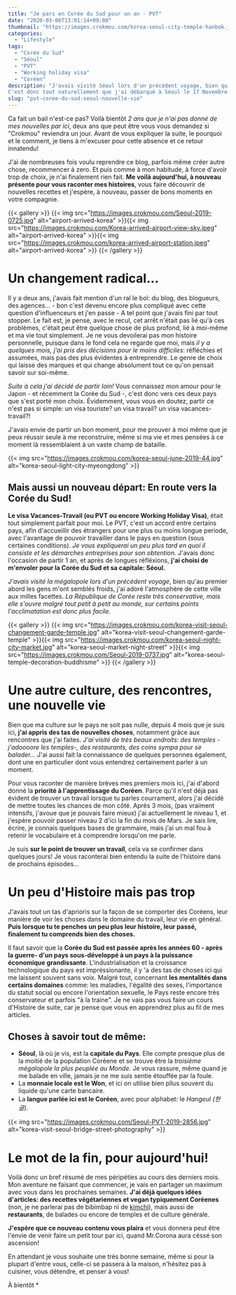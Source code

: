```yaml
---
title: "Je pars en Corée du Sud pour un an - PVT"
date: "2020-03-06T13:01:14+09:00"
thumbnail: "https://images.crokmou.com/korea-seoul-city-temple-hanbok.jpg"
categories:
  - "Lifestyle"
tags:
  - "Corée du Sud"
  - "Séoul"
  - "PVT"
  - "Working holiday visa"
  - "Coréen"
description: "J'avais visité Séoul lors d'un précédent voyage, bien qu'au premier abord les gens m'ont semblés froids, j'ai adoré l'atmosphère de cette capitale aux milles facettes.
C'est donc tout naturellement que j'ai débarqué à Séoul le 17 Novembre 2019 pour un pvt d'un an!"
slug: "pvt-coree-du-sud-seoul-nouvelle-vie"
---
```


Ca fait un bail n'est-ce pas? Voilà bientôt _2 ans que je n'ai pas donné de mes nouvelles par ici_, deux ans que peut être vous vous demandez si "Crokmou" reviendra un jour. Avant de vous expliquer la suite, le pourquoi et le comment, je tiens à m'excuser pour cette absence et ce retour innatendu!

J'ai de nombreuses fois voulu reprendre ce blog, parfois même créer autre chose, recommencer à zero. Et puis comme à mon habitude, à force d'avoir trop de choix, je n'ai finalement rien fait.
**Me voilà aujourd'hui, à nouveau présente pour vous raconter mes histoires**, vous faire découvrir de nouvelles recettes et j'espère, à nouveau, passer de bons moments en votre compagnie.


{{< gallery >}}
{{< img src="https://images.crokmou.com/Seoul-2019-0725.jpg" alt="airport-arrived-korea" >}}{{< img src="https://images.crokmou.com/Korea-arrived-airport-view-sky.jpeg" alt="airport-arrived-korea" >}}{{< img src="https://images.crokmou.com/korea-arrived-airport-station.jpeg" alt="airport-arrived-korea" >}}
{{< /gallery >}}


# Un changement radical... 

Il y a deux ans, j'avais fait mention d'un ral le bol: du blog, des blogueurs, des agences... - bon c'est devenu encore plus compliqué avec cette question d'influenceurs et j'en passe - A tel point que j'avais fini par tout stopper.
Le fait est, je pense, avec le recul, cet arrêt n'était pas lié qu'à ces problèmes, c'était peut être quelque chose de plus profond, lié à moi-même et ma vie tout simplement.
Je ne vous devoilerai pas mon histoire personnelle, puisque dans le fond cela ne regarde que moi, mais _il y a quelques mois, j'ai pris des décisions pour le moins difficiles_: réfléchies et assumées, mais pas des plus évidentes à entreprendre. Le genre de choix qui laisse des marques et qui change absolument tout ce qu'on pensait savoir sur soi-même.

_Suite à cela j'ai décidé de partir loin!_ Vous connaissez mon amour pour le Japon - et récemment la Corée du Sud -, c'est donc vers ces deux pays que s'est porté mon choix.
Évidemment, vous vous en doutez, partir ce n'est pas si simple: un visa touriste? un visa travail? un visa vacances-travail?!

J'avais envie de partir un bon moment, pour me prouver à moi même que je peux réussir seule à me reconstruire, même si ma vie et mes pensées à ce moment là ressemblaient à un vaste champ de bataille.

{{< img src="https://images.crokmou.com/korea-seoul-june-2019-44.jpg" alt="korea-seoul-light-city-myeongdong" >}}


## Mais aussi un nouveau départ: En route vers la Corée du Sud!


**Le visa Vacances-Travail (ou PVT ou encore Working Holiday Visa)**, était tout simplement parfait pour moi. Le PVT, c'est un accord entre certains pays, afin d'accueillir des étrangers pour une plus ou moins longue periode, avec l'avantage de pouvoir travailler dans le pays en question (sous certaines conditions).
_Je vous expliquerai un peu plus tard en quoi il consiste et les démarches entreprises pour son obtention._
J'avais donc l'occasion de partir 1 an, et après de longues réfléxions, **j'ai choisi de m'envoler pour la Corée du Sud et sa capitale: Séoul.**

_J'avais visité la mégalopole lors d'un précédent voyage_, bien qu'au premier abord les gens m'ont semblés froids, j'ai adoré l'atmosphère de cette ville aux milles facettes.
_La République de Corée reste très conservative, mais elle s'ouvre malgré tout petit à petit au monde, sur certains points l'acclimatation est donc plus facile._


{{< gallery >}}
{{< img src="https://images.crokmou.com/korea-visit-seoul-changement-garde-temple.jpg" alt="korea-visit-seoul-changement-garde-temple" >}}{{< img src="https://images.crokmou.com/korea-seoul-night-city-market.jpg" alt="korea-seoul-market-night-street" >}}{{< img src="https://images.crokmou.com/Seoul-2019-0737.jpg" alt="korea-seoul-temple-decoration-buddhisme" >}}
{{< /gallery >}}


# Une autre culture, des rencontres, une nouvelle vie

Bien que ma culture sur le pays ne soit pas nulle, depuis 4 mois que je suis ici, **j'ai appris des tas de nouvelles choses**, notamment grâce aux rencontres que j'ai faites. 
_J'ai visité de très beaux endroits: des temples - j'adoooore les temples-, des restaurants, des coins sympa pour se balader..._ J'ai aussi fait la connaissance de quelques personnes également, dont une en particulier dont vous entendrez certainement parler à un moment.

Pour vous raconter de manière brèves mes premiers mois ici, j'ai d'abord donné la **priorité à l'apprentissage du Coréen**. Parce qu'il n'est déjà pas évident de trouver un travail lorsque tu parles courrament, alors j'ai décidé de mettre toutes les chances de mon côté.
Après 3 mois, (pas vraiment intensifs, j'avoue que je pouvais faire mieux) j'ai actuellement le niveau 1, et j'espère pouvoir passer niveau 2 d'ici la fin du mois de Mars. Je sais lire, écrire, je connais quelques bases de grammaire, mais j'ai un mal fou à retenir le vocabulaire et à comprendre lorsqu'on me parle.

Je suis **sur le point de trouver un travail**, cela va se confirmer dans quelques jours! Je vous raconterai bien entendu la suite de l'histoire dans de prochains épisodes...


# Un peu d'Histoire mais pas trop

J'avais tout un tas d'aprioris sur la façon de se comporter des Coréens, leur manière de voir les choses dans le domaine du travail, leur vie en général.
__Puis lorsque tu te penches un peu plus leur histoire, leur passé, finalement tu comprends bien des choses.__

Il faut savoir que la **Corée du Sud est passée après les années 60 - après la guerre- d'un pays sous-développé à un pays à la puissance économique grandissante**. L'industrialisation et la croissance technologique du pays est impréssionante, il y 'a des tas de choses ici qui me laissent souvent sans voix. 
Malgré tout, concernant __les mentalités dans certains domaines__ comme: les maladies, l'égalité des sexes, l'importance du statut social ou encore l'orientation sexuelle, le Pays reste encore très conservateur et parfois "à la traine".
Je ne vais pas vous faire un cours d'Histoire de suite, car je pense que vous en apprendrez plus au fil de mes articles. 


## **Choses à savoir tout de même:**

- **Séoul**, là où je vis, est la **capitale du Pays**. Elle compte presque plus de la moitié de la population Coréene et se trouve être la _troisième mégalopole la plus peuplée au Monde_. Je vous rassure, même quand je me balade en ville, jamais je ne me suis sentie étouffée par la foule. 
- La **monnaie locale est le Won**, et ici on utilise bien pllus souvent du liquide qu'une carte bancaire.
- La **langue parlée ici est le Coréen**, avec pour alphabet: le _Hangeul (한글)_.

{{< img src="https://images.crokmou.com/Seoul-PVT-2019-2856.jpg" alt="korea-visit-seoul-bridge-street-photography" >}}


# Le mot de la fin, pour aujourd'hui!

Voilà donc un bref résumé de mes péripéties au cours des derniers mois. Mon aventure ne faisant que commencer, je vais en partager un maximum avec vous dans les prochaines semaines.
**J'ai déjà quelques idées d'articles: des recettes végétariennes et vegan typiquement Coréenes** (non, je ne parlerai pas de bibimbap ni de [kimchi](https://crokmou.com/2018/02/faire-son-kimchi-coreen-maison-vegan/)), mais aussi de **restaurants**, de balades ou encore de temples et de culture générale.

__J'espère que ce nouveau contenu vous plaira__ et vous donnera peut être l'envie de venir faire un petit tour par ici, quand Mr.Corona aura céssé son ascension!

En attendant je vous souhaite une très bonne semaine, même si pour la plupart d'entre vous, celle-ci se passera à la maison, n'hésitez pas à cuisiner, vous détendre, et penser à vous!

À bientôt *




